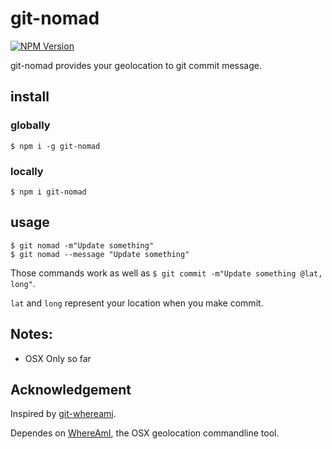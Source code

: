 # git-nomad

[![NPM Version][npm-image]][npm-url]

git-nomad provides your geolocation to git commit message.

## install

### globally

```
$ npm i -g git-nomad
```

### locally
```
$ npm i git-nomad
```

## usage

```
$ git nomad -m"Update something"
$ git nomad --message "Update something"
```

Those commands work as well as `$ git commit -m"Update something @lat, long"`.

`lat` and `long` represent your location when you make commit.

## Notes:

- OSX Only so far

## Acknowledgement
Inspired by [git-whereami](https://github.com/evantahler/git-whereami).

Dependes on [WhereAmI](https://github.com/robmathers/WhereAmI), the OSX geolocation commandline tool.

[npm-image]: https://img.shields.io/npm/v/git-nomad.svg
[npm-url]: https://npmjs.org/package/git-nomad
